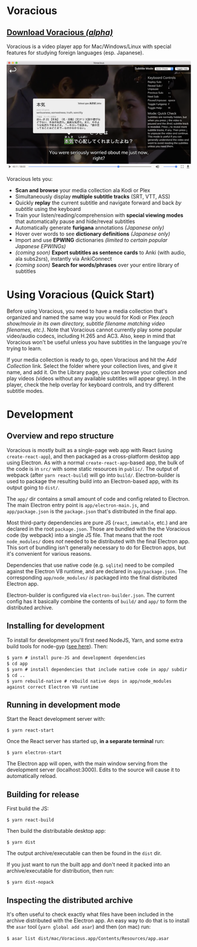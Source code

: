 # Voracious

## [Download Voracious *(alpha)*](https://voracious.app)

Voracious is a video player app for Mac/Windows/Linux with special features for studying foreign languages (esp. Japanese).

![screenshot](docs/screenshot.png "Screenshot")

Voracious lets you:
- **Scan and browse** your media collection ala Kodi or Plex
- Simultaneously display **multiple subtitle tracks** (SRT, VTT, ASS)
- Quickly **replay** the current subtitle and navigate forward and back *by subtitle* using the keyboard
- Train your listen/reading/comprehension with **special viewing modes** that automatically pause and hide/reveal subtitles
- Automatically generate **furigana** annotations _(Japanese only)_
- Hover over words to see **dictionary definitions** _(Japanese only)_
- Import and use **EPWING** dictionaries _(limited to certain popular Japanese EPWINGs)_
- _(coming soon)_ **Export subtitles as sentence cards** to Anki (with audio, ala subs2srs), instantly via AnkiConnect
- _(coming soon)_ **Search for words/phrases** over your entire library of subtitles

# Using Voracious (Quick Start)

Before using Voracious, you need to have a media collection that's organized and named the same way you would for Kodi or Plex _(each show/movie in its own directory, subtitle filename matching video filenames, etc.)_. Note that Voracious cannot currently play some popular video/audio codecs, including H.265 and AC3. Also, keep in mind that Voracious won't be useful unless you have subtitles in the language you're trying to learn.

If your media collection is ready to go, open Voracious and hit the *Add Collection* link. Select the folder where your collection lives, and give it name, and add it. On the Library page, you can browse your collection and play videos (videos without any available subtitles will appear grey). In the player, check the help overlay for keyboard controls, and try different subtitle modes.

# Development

## Overview and repo structure

Voracious is mostly built as a single-page web app with React (using `create-react-app`), and then packaged as a cross-platform desktop app using Electron. As with a normal `create-react-app`-based app, the bulk of the code is in `src/` with some static resources in `public/`. The output of webpack (after `yarn react-build`) will go into `build/`. Electron-builder is used to package the resulting build into an Electron-based app, with its output going to `dist/`.

The `app/` dir contains a small amount of code and config related to Electron. The main Electron entry point is `app/electron-main.js`, and `app/package.json` is the `package.json` that's distributed in the final app.

Most third-party dependencies are pure JS (`react`, `immutable`, etc.) and are declared in the root `package.json`. Those are bundled with the the Voracious code (by webpack) into a single JS file. That means that the root `node_modules/` does _not_ needed to be distributed with the final Electron app. This sort of bundling isn't generally necessary to do for Electron apps, but it's convenient for various reasons.

Dependencies that use native code (e.g. `sqlite`) need to be compiled against the Electron V8 runtime, and are declared in `app/package.json`. The corresponding `app/node_modules/` _is_ packaged into the final distributed Electron app.

Electron-builder is configured via `electron-builder.json`. The current config has it basically combine the contents of `build/` and `app/` to form the distributed archive.

## Installing for development

To install for development you'll first need NodeJS, Yarn, and some extra build tools for node-gyp ([see here](https://github.com/nodejs/node-gyp)). Then:

```
$ yarn # install pure-JS and development dependencies
$ cd app
$ yarn # install dependencies that include native code in app/ subdir
$ cd ..
$ yarn rebuild-native # rebuild native deps in app/node_modules against correct Electron V8 runtime
```

## Running in development mode

Start the React development server with:
```
$ yarn react-start
```

Once the React server has started up, **in a separate terminal** run:
```
$ yarn electron-start
```

The Electron app will open, with the main window serving from the development server (localhost:3000). Edits to the source will cause it to automatically reload.

## Building for release

First build the JS:
```
$ yarn react-build
```

Then build the distributable desktop app:
```
$ yarn dist
```

The output archive/executable can then be found in the `dist` dir.

If you just want to run the built app and don't need it packed into an archive/executable for distribution, then run:

```
$ yarn dist-nopack
```

## Inspecting the distributed archive

It's often useful to check exactly what files have been included in the archive distributed with the Electron app. An easy way to do that is to install the `asar` tool (`yarn global add asar`) and then (on mac) run:

```$ asar list dist/mac/Voracious.app/Contents/Resources/app.asar```
